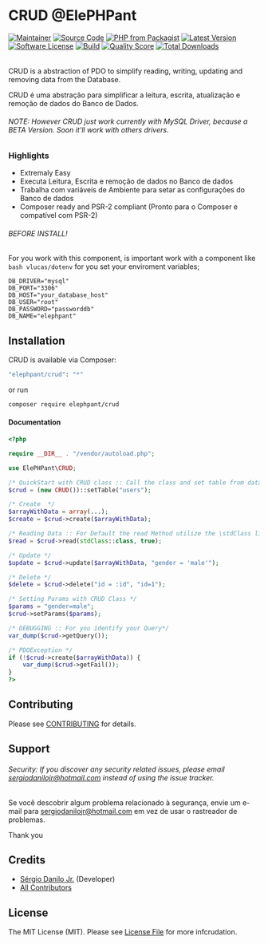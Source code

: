 # CRUD @ElePHPant

[![Maintainer](http://img.shields.io/badge/maintainer-@sergiodanilojr-blue.svg?style=flat-square)](https://twitter.com/sergiodanilojr)
[![Source Code](http://img.shields.io/badge/source-elephpant/crud-blue.svg?style=flat-square)](https://github.com/sergiodanilojr/crud)
[![PHP from Packagist](https://img.shields.io/packagist/php-v/elephpant/crud.svg?style=flat-square)](https://packagist.org/packages/elephpant/crud)
[![Latest Version](https://img.shields.io/github/release/elephpant/crud.svg?style=flat-square)](https://github.com/sergiodanilojr/crud/releases)
[![Software License](https://img.shields.io/badge/license-MIT-brightgreen.svg?style=flat-square)](LICENSE)
[![Build](https://img.shields.io/scrutinizer/build/g/sergiodanilojr/crud.svg?style=flat-square)](https://scrutinizer-ci.com/g/sergiodanilojr/crud)
[![Quality Score](https://img.shields.io/scrutinizer/g/sergiodanilojr/crud.svg?style=flat-square)](https://scrutinizer-ci.com/g/sergiodanilojr/crud)
[![Total Downloads](https://img.shields.io/packagist/dt/elephpant/crud.svg?style=flat-square)](https://packagist.org/packages/elephpant/crud)

###### 
CRUD is a abstraction of PDO to simplify reading, writing, updating and removing data from the Database.

CRUD é uma abstração para simplificar a leitura, escrita, atualização e remoção de dados do Banco de Dados.

###### NOTE: However CRUD just work currently with MySQL Driver, because a BETA Version. Soon it'll work with others drivers.

### Highlights

- Extremaly Easy
- Executa Leitura, Escrita e remoção de dados no Banco de dados
- Trabalha com variáveis de Ambiente para setar as configurações do Banco de dados
- Composer ready and PSR-2 compliant (Pronto para o Composer e compatível com PSR-2)

###### BEFORE INSTALL!

For you work with this component, is important work with a component like ````bash vlucas/dotenv```` for you set your enviroment variables;

````dotenv
DB_DRIVER="mysql"
DB_PORT="3306"
DB_HOST="your_database_host"
DB_USER="root"
DB_PASSWORD="passworddb"
DB_NAME="elephpant"
````


## Installation

CRUD is available via Composer:

```bash
"elephpant/crud": "*"
```

or run

```bash
composer require elephpant/crud
```

#### Documentation

```php
<?php

require __DIR__ . "/vendor/autoload.php";

use ElePHPant\CRUD;

/* QuickStart with CRUD class :: Call the class and set table from database that you'll use */
$crud = (new CRUD())::setTable("users");

/* Create  */
$arrayWithData = array(...);
$create = $crud->create($arrayWithData);

/* Reading Data :: For Default the read Method utilize the \stdClass like FETCH_CLASS, but ou can utilize other Concrete class for thar */
$read = $crud->read(stdClass::class, true);

/* Update */
$update = $crud->update($arrayWithData, "gender = 'male'");

/* Delete */
$delete = $crud->delete("id = :id", "id=1");

/* Setting Params with CRUD Class */
$params = "gender=male";
$crud->setParams($params);

/* DEBUGGING :: For you identify your Query*/
var_dump($crud->getQuery());

/* PDOException */
if (!$crud->create($arrayWithData)) {
    var_dump($crud->getFail());
}
?>

```


## Contributing

Please see [CONTRIBUTING](https://github.com/sergiodanilojr/crud/blob/master/CONTRIBUTING.md) for details.

## Support

###### Security: If you discover any security related issues, please email sergiodanilojr@hotmail.com instead of using the issue tracker.

Se você descobrir algum problema relacionado à segurança, envie um e-mail para sergiodanilojr@hotmail.com em vez de usar o rastreador de problemas.

Thank you

## Credits

- [Sérgio Danilo Jr.](https://github.com/sergiodanilojr) (Developer)
- [All Contributors](https://github.com/sergiodanilojr/crud/contributors)

## License

The MIT License (MIT). Please see [License File](https://github.com/sergiodanilojr/crud/blob/master/LICENSE) for more infcrudation.